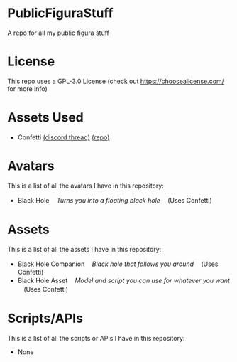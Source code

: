 # PublicFiguraStuff
A repo for all my public figura stuff

# License
This repo uses a GPL-3.0 License (check out https://choosealicense.com/ for more info)

# Assets Used
- Confetti [(discord thread)](https://discord.com/channels/1129805506354085959/1132326640718970990) [(repo)](https://github.com/Manuel-3/figura-scripts/tree/main/src/confetti)

# Avatars
This is a list of all the avatars I have in this repository:
- Black Holeㅤ _Turns you into a floating black hole_ ㅤ(Uses Confetti)

# Assets
This is a list of all the assets I have in this repository:
- Black Hole Companionㅤ _Black hole that follows you around_ ㅤ(Uses Confetti)
- Black Hole Assetㅤ _Model and script you can use for whatever you want_ ㅤ(Uses Confetti)

# Scripts/APIs
This is a list of all the scripts or APIs I have in this repository:
- None
